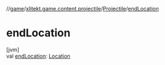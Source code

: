 //[game](../../../index.md)/[xlitekt.game.content.projectile](../index.md)/[Projectile](index.md)/[endLocation](end-location.md)

# endLocation

[jvm]\
val [endLocation](end-location.md): [Location](../../xlitekt.game.world.map/-location/index.md)
